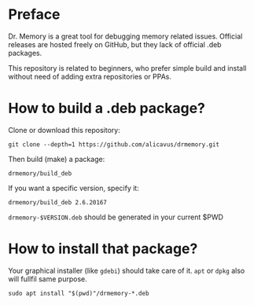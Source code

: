 # Preface

Dr. Memory is a great tool for debugging memory related issues. Official releases are hosted freely on GitHub, but they lack of official .deb packages.

This repository is related to beginners, who prefer simple build and install without need of adding extra repositories or PPAs.

# How to build a .deb package?
Clone or download this repository:
```
git clone --depth=1 https://github.com/alicavus/drmemory.git
```

Then build (make) a package:
```
drmemory/build_deb
```

If you want a specific version, specify it:
```
drmemory/build_deb 2.6.20167
```

`drmemory-$VERSION.deb` should be generated in your current $PWD

# How to install that package?
Your graphical installer (like `gdebi`) should take care of it. `apt` or `dpkg` also will fullfil  same purpose.
```
sudo apt install "$(pwd)"/drmemory-*.deb
```


